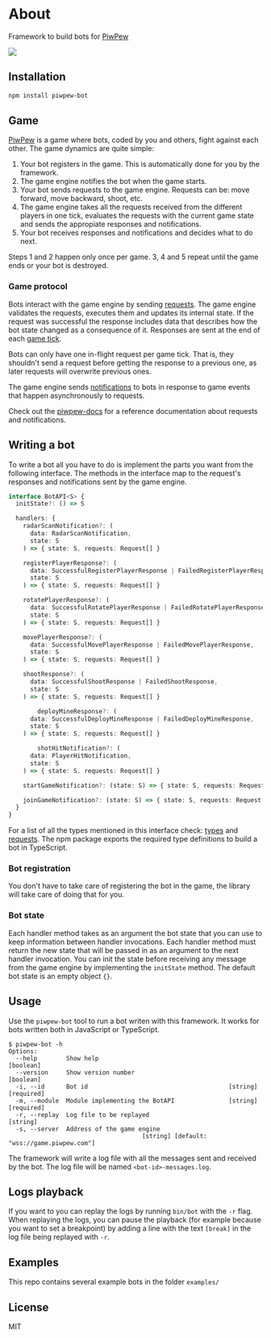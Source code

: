 # About

Framework to build bots for [PiwPew](https://www.piwpew.com)

![](./assets/bots.gif)

## Installation

```bash
npm install piwpew-bot
```

## Game

[PiwPew](https://www.piwpew.com) is a game where bots, coded by you and others, fight against each other. The game dynamics are quite simple:

1. Your bot registers in the game. This is automatically done for you by the framework.
2. The game engine notifies the bot when the game starts.
3. Your bot sends requests to the game engine. Requests can be: move forward, move backward, shoot, etc.
4. The game engine takes all the requests received from the different players in one tick, evaluates the requests with the current game state and sends the appropiate responses and notifications.
5. Your bot receives responses and notifications and decides what to do next.

Steps 1 and 2 happen only once per game. 3, 4 and 5 repeat until the game ends or your bot is destroyed.

### Game protocol

Bots interact with the game engine by sending [requests](https://github.com/madtrick/piwpew-docs/blob/master/README.md#requests). The game engine validates the requests, executes them and updates its internal state. If the request was successful the response includes data that describes how the bot state changed as a consequence of it. Responses are sent at the end of each [game tick](https://github.com/madtrick/piwpew-docs/blob/master/README.md#game-ticks).

Bots can only have one in-flight request per game tick. That is, they shouldn't send a request before getting the response to a previous one, as later requests will overwrite previous ones.

The game engine sends [notifications](https://github.com/madtrick/piwpew-docs/blob/master/README.md#notifications) to bots in response to game events that happen asynchronously to requests.

Check out the [piwpew-docs](https://github.com/madtrick/piwpew-docs) for a reference documentation about requests and notifications.

## Writing a bot

To write a bot all you have to do is implement the parts you want from the following interface. The methods in the interface map to the request's responses and notifications sent by the game engine.

```typescript
interface BotAPI<S> {
  initState?: () => S

  handlers: {
    radarScanNotification?: (
      data: RadarScanNotification,
      state: S
    ) => { state: S, requests: Request[] }

    registerPlayerResponse?: (
      data: SuccessfulRegisterPlayerResponse | FailedRegisterPlayerResponse,
      state: S
    ) => { state: S, requests: Request[] }

    rotatePlayerResponse?: (
      data: SuccessfulRotatePlayerResponse | FailedRotatePlayerResponse,
      state: S
    ) => { state: S, requests: Request[] }

    movePlayerResponse?: (
      data: SuccessfulMovePlayerResponse | FailedMovePlayerResponse,
      state: S
    ) => { state: S, requests: Request[] }

    shootResponse?: (
      data: SuccessfulShootResponse | FailedShootResponse,
      state: S
    ) => { state: S, requests: Request[] }

		deployMineResponse?: (
      data: SuccessfulDeployMineResponse | FailedDeployMineResponse,
      state: S
    ) => { state: S, requests: Request[] }

		shotHitNotification?: (
      data: PlayerHitNotification,
      state: S
    ) => { state: S, requests: Request[] }

    startGameNotification?: (state: S) => { state: S, requests: Request[] }

    joinGameNotification?: (state: S) => { state: S, requests: Request[] }
  }
}

```

For a list of all the types mentioned in this interface check: [types](./src/types.ts) and [requests](./src/requests.ts). The npm package exports the required type definitions to build a bot in TypeScript.

### Bot registration

You don't have to take care of registering the bot in the game, the library will take care of doing that for you.

### Bot state

Each handler method takes as an argument the bot state that you can use to keep information between handler invocations.  Each handler method must return the new state that will be passed in as an argument to the next handler invocation. You can init the state before receiving any message from the game engine by implementing the `initState` method. The default bot state is an empty object `{}`.

## Usage

Use the `piwpew-bot` tool to run a bot writen with this framework. It works for bots written both in JavaScript or TypeScript.

```shell
$ piwpew-bot -h
Options:
  --help        Show help                                              [boolean]
  --version     Show version number                                    [boolean]
  -i, --id      Bot id                                       [string] [required]
  -m, --module  Module implementing the BotAPI               [string] [required]
  -r, --replay  Log file to be replayed                                 [string]
  -s, --server  Address of the game engine
                                     [string] [default: "wss://game.piwpew.com"]

```

The framework will write a log file with all the messages sent and received by the bot. The log file will be named `<bot-id>-messages.log`.

## Logs playback

If you want to you can replay the logs by running `bin/bot` with the `-r` flag. When replaying the logs, you can pause the playback (for example because you want to set a breakpoint) by adding a line with the text `[break]` in the log file being replayed with `-r`.

## Examples

This repo contains several example bots in the folder `examples/`

## License

MIT

